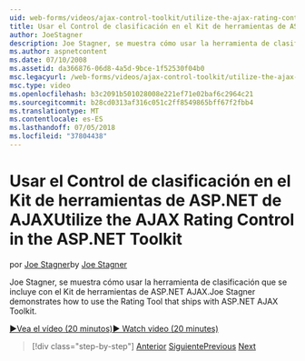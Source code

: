 ```yaml
---
uid: web-forms/videos/ajax-control-toolkit/utilize-the-ajax-rating-control-in-the-aspnet-toolkit
title: Usar el Control de clasificación en el Kit de herramientas de ASP.NET de AJAX | Microsoft Docs
author: JoeStagner
description: Joe Stagner, se muestra cómo usar la herramienta de clasificación que se incluye con el Kit de herramientas de ASP.NET AJAX.
ms.author: aspnetcontent
ms.date: 07/10/2008
ms.assetid: da366876-06d8-4a5d-9bce-1f52530f04b0
msc.legacyurl: /web-forms/videos/ajax-control-toolkit/utilize-the-ajax-rating-control-in-the-aspnet-toolkit
msc.type: video
ms.openlocfilehash: b3c2091b501028008e221ef71e02baf6c2964c21
ms.sourcegitcommit: b28cd0313af316c051c2ff8549865bff67f2fbb4
ms.translationtype: MT
ms.contentlocale: es-ES
ms.lasthandoff: 07/05/2018
ms.locfileid: "37804438"
---
```

<a name="utilize-the-ajax-rating-control-in-the-aspnet-toolkit"></a><span data-ttu-id="5c82d-103">Usar el Control de clasificación en el Kit de herramientas de ASP.NET de AJAX</span><span class="sxs-lookup"><span data-stu-id="5c82d-103">Utilize the AJAX Rating Control in the ASP.NET Toolkit</span></span>
====================
<span data-ttu-id="5c82d-104">por [Joe Stagner](https://github.com/JoeStagner)</span><span class="sxs-lookup"><span data-stu-id="5c82d-104">by [Joe Stagner](https://github.com/JoeStagner)</span></span>

<span data-ttu-id="5c82d-105">Joe Stagner, se muestra cómo usar la herramienta de clasificación que se incluye con el Kit de herramientas de ASP.NET AJAX.</span><span class="sxs-lookup"><span data-stu-id="5c82d-105">Joe Stagner demonstrates how to use the Rating Tool that ships with ASP.NET AJAX Toolkit.</span></span>

[<span data-ttu-id="5c82d-106">&#9654;Vea el vídeo (20 minutos)</span><span class="sxs-lookup"><span data-stu-id="5c82d-106">&#9654; Watch video (20 minutes)</span></span>](https://channel9.msdn.com/Blogs/ASP-NET-Site-Videos/utilize-the-ajax-rating-control-in-the-aspnet-toolkit)

> [!div class="step-by-step"]
> <span data-ttu-id="5c82d-107">[Anterior](how-do-i-the-ajax-toolkit-reorder-control.md)
> [Siguiente](control-extenders.md)</span><span class="sxs-lookup"><span data-stu-id="5c82d-107">[Previous](how-do-i-the-ajax-toolkit-reorder-control.md)
[Next](control-extenders.md)</span></span>

